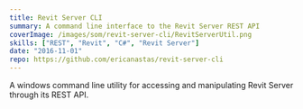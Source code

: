 ```yaml
---
title: Revit Server CLI
summary: A command line interface to the Revit Server REST API
coverImage: /images/som/revit-server-cli/RevitServerUtil.png
skills: ["REST", "Revit", "C#", "Revit Server"]
date: "2016-11-01"
repo: https://github.com/ericanastas/revit-server-cli
---
```


A windows command line utility for accessing and manipulating Revit Server through its REST API.
